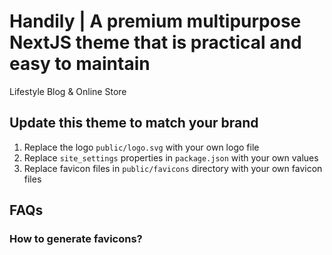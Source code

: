 # Handily | A premium multipurpose NextJS theme that is practical and easy to maintain 

Lifestyle Blog & Online Store

## Update this theme to match your brand

1. Replace the logo `public/logo.svg` with your own logo file
2. Replace `site_settings` properties in `package.json` with your own values
3. Replace favicon files in `public/favicons` directory with your own favicon files

## FAQs

### How to generate favicons?
